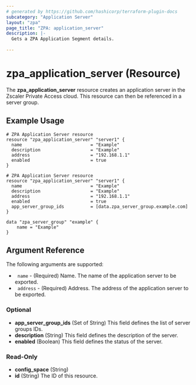 ```yaml
---
# generated by https://github.com/hashicorp/terraform-plugin-docs
subcategory: "Application Server"
layout: "zpa"
page_title: "ZPA: application_server"
description: |-
  Gets a ZPA Application Segment details.
  
---
```



# zpa_application_server (Resource)

The **zpa_application_server** resource creates an application server in the Zscaler Private Access cloud. This resource can then be referenced in a server group.

## Example Usage

```hcl
# ZPA Application Server resource
resource "zpa_application_server" "server1" {
  name                          = "Example"
  description                   = "Example"
  address                       = "192.168.1.1"
  enabled                       = true
}
```

```hcl
# ZPA Application Server resource
resource "zpa_application_server" "server1" {
  name                          = "Example"
  description                   = "Example"
  address                       = "192.168.1.1"
  enabled                       = true
  app_server_group_ids          = [data.zpa_server_group.example.com]
}

data "zpa_server_group" "example" {
    name = "Example"
} 
```
## Argument Reference

The following arguments are supported:
* ` name` - (Required) Name. The name of the application server to be exported.
* ` address` - (Required) Address. The address of the application server to be exported.


### Optional

- **app_server_group_ids** (Set of String) This field defines the list of server groups IDs.
- **description** (String) This field defines the description of the server.
- **enabled** (Boolean) This field defines the status of the server.

### Read-Only

- **config_space** (String)
- **id** (String) The ID of this resource.



